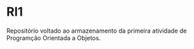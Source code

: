 # RI1
Repositório voltado ao armazenamento da primeira atividade de Programção Orientada a Objetos.
